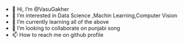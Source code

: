 - 👋 Hi, I’m @VasuGakher
- 👀 I’m interested in Data Science ,Machin Learning,Computer Vision
- 🌱 I’m currently learning all of the above
- 💞️ I’m looking to collaborate on punjabi song
- 📫 How to reach me on github profile

<!---
VasuGakher/VasuGakher is a ✨ special ✨ repository because its `README.md` (this file) appears on your GitHub profile.
You can click the Preview link to take a look at your changes.
--->

